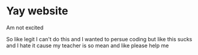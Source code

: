 <!DOCTYPE html>
<html>
  <head>
  </head>
  <body>
    <h1>Yay website</h1>
    <p>Am not excited</p>
    <p> So like legit I can't do this and I wanted to persue coding but like this sucks and I hate it cause my teacher is so mean and like please help me </p>
  </body>
</html>
